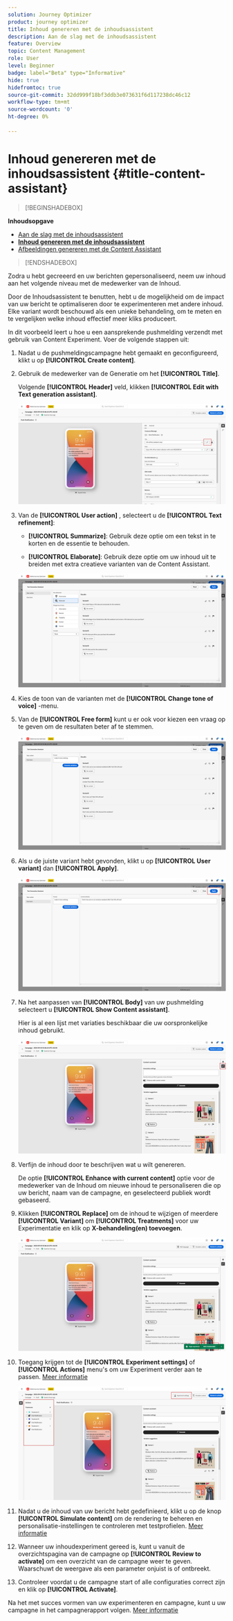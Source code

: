```yaml
---
solution: Journey Optimizer
product: journey optimizer
title: Inhoud genereren met de inhoudsassistent
description: Aan de slag met de inhoudsassistent
feature: Overview
topic: Content Management
role: User
level: Beginner
badge: label="Beta" type="Informative"
hide: true
hidefromtoc: true
source-git-commit: 32dd999f18bf3ddb3e073631f6d117238dc46c12
workflow-type: tm+mt
source-wordcount: '0'
ht-degree: 0%

---
```


# Inhoud genereren met de inhoudsassistent {#title-content-assistant}

>[!BEGINSHADEBOX]

**Inhoudsopgave**

* [Aan de slag met de inhoudsassistent](gs-generative.md)
* **[Inhoud genereren met de inhoudsassistent](generative-content.md)**
* [Afbeeldingen genereren met de Content Assistant](generative-image.md)

>[!ENDSHADEBOX]

Zodra u hebt gecreeerd en uw berichten gepersonaliseerd, neem uw inhoud aan het volgende niveau met de medewerker van de Inhoud.

Door de Inhoudsassistent te benutten, hebt u de mogelijkheid om de impact van uw bericht te optimaliseren door te experimenteren met andere inhoud. Elke variant wordt beschouwd als een unieke behandeling, om te meten en te vergelijken welke inhoud effectief meer kliks produceert.

In dit voorbeeld leert u hoe u een aansprekende pushmelding verzendt met gebruik van Content Experiment. Voer de volgende stappen uit:

1. Nadat u de pushmeldingscampagne hebt gemaakt en geconfigureerd, klikt u op **[!UICONTROL Create content]**.

1. Gebruik de medewerker van de Generatie om het **[!UICONTROL Title]**.

   Volgende **[!UICONTROL Header]** veld, klikken **[!UICONTROL Edit with Text generation assistant]**.

   ![](assets/gen-ai-title-1.png)

1. Van de **[!UICONTROL User action]** , selecteert u de **[!UICONTROL Text refinement]**:

   * **[!UICONTROL Summarize]**: Gebruik deze optie om een tekst in te korten en de essentie te behouden.

   * **[!UICONTROL Elaborate]**: Gebruik deze optie om uw inhoud uit te breiden met extra creatieve varianten van de Content Assistant.

   ![](assets/gen-ai-title-2.png)

1. Kies de toon van de varianten met de **[!UICONTROL Change tone of voice]** -menu.

1. Van de **[!UICONTROL Free form]** kunt u er ook voor kiezen een vraag op te geven om de resultaten beter af te stemmen.

   ![](assets/gen-ai-title-3.png)

1. Als u de juiste variant hebt gevonden, klikt u op **[!UICONTROL User variant]** dan **[!UICONTROL Apply]**.

   ![](assets/gen-ai-title-4.png)

1. Na het aanpassen van **[!UICONTROL Body]** van uw pushmelding selecteert u **[!UICONTROL Show Content assistant]**.

   Hier is al een lijst met variaties beschikbaar die uw oorspronkelijke inhoud gebruikt.

   ![](assets/gen-ai-title-5.png)

1. Verfijn de inhoud door te beschrijven wat u wilt genereren.

   De optie **[!UICONTROL Enhance with current content]** optie voor de medewerker van de Inhoud om nieuwe inhoud te personaliseren die op uw bericht, naam van de campagne, en geselecteerd publiek wordt gebaseerd.

1. Klikken **[!UICONTROL Replace]** om de inhoud te wijzigen of meerdere **[!UICONTROL Variant]** om **[!UICONTROL Treatments]** voor uw Experimentatie en klik op **X-behandeling(en) toevoegen**.

   ![](assets/gen-ai-title-6.png)

1. Toegang krijgen tot de **[!UICONTROL Experiment settings]** of **[!UICONTROL Actions]** menu&#39;s om uw Experiment verder aan te passen. [Meer informatie](../campaigns/content-experiment.md)

   ![](assets/gen-ai-title-7.png)

1. Nadat u de inhoud van uw bericht hebt gedefinieerd, klikt u op de knop **[!UICONTROL Simulate content]** om de rendering te beheren en personalisatie-instellingen te controleren met testprofielen. [Meer informatie](../email/preview.md)

1. Wanneer uw inhoudexperiment gereed is, kunt u vanuit de overzichtspagina van de campagne op **[!UICONTROL Review to activate]** om een overzicht van de campagne weer te geven. Waarschuwt de weergave als een parameter onjuist is of ontbreekt.

1. Controleer voordat u de campagne start of alle configuraties correct zijn en klik op **[!UICONTROL Activate]**.

Na het met succes vormen van uw experimenteren en campagne, kunt u uw campagne in het campagnerapport volgen. [Meer informatie](../reports/campaign-global-report.md#experimentation-report)
